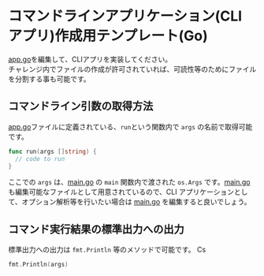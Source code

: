 # コマンドラインアプリケーション(CLI アプリ)作成用テンプレート(Go)

[app.go](app.go)を編集して、CLIアプリを実装してください。  
チャレンジ内でファイルの作成が許可されていれば、可読性等のためにファイルを分割する事も可能です。

## コマンドライン引数の取得方法
[app.go](app.go)ファイルに定義されている、`run`という関数内で `args` の名前で取得可能です。

``` go
func run(args []string) {
  // code to run
}
```

ここでの `args` は、[main.go](main.go) の `main` 関数内で渡された `os.Args` です。[main.go](main.go) も編集可能なファイルとして用意されているので、CLI アプリケーションとして、オプション解析等を行いたい場合は [main.go](main.go) を編集すると良いでしょう。

## コマンド実行結果の標準出力への出力
標準出力への出力は `fmt.Println` 等のメソッドで可能です。 Cs

``` go
fmt.Println(args)
```
